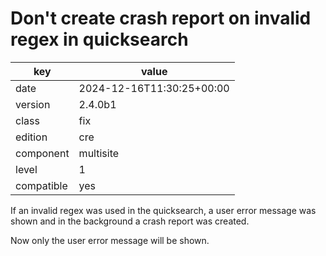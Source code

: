 [//]: # (werk v2)
# Don't create crash report on invalid regex in quicksearch

key        | value
---------- | ---
date       | 2024-12-16T11:30:25+00:00
version    | 2.4.0b1
class      | fix
edition    | cre
component  | multisite
level      | 1
compatible | yes

If an invalid regex was used in the quicksearch, a user error message was
shown and in the background a crash report was created.

Now only the user error message will be shown.